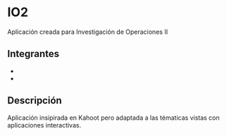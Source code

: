 # IO2

Aplicación creada para Investigación de Operaciones II

## Integrantes

-
-

## Descripción

Aplicación insipirada en Kahoot pero adaptada a las tématicas vistas con aplicaciones
interactivas.
